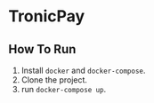 # TronicPay

## How To Run
1. Install `docker` and `docker-compose`.
2. Clone the project.
3. run `docker-compose up`.